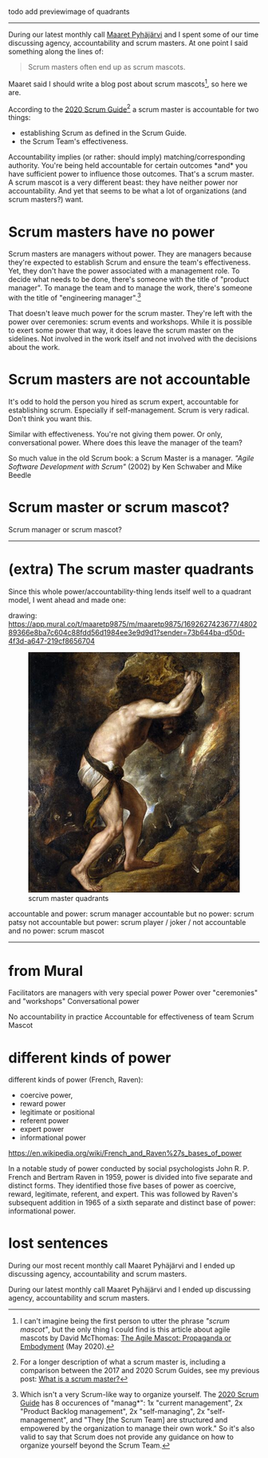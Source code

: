 <!--
.. title: Scrum master or scrum mascot?
.. slug: scrum-master-or-scrum-mascot
.. date: 2023-08-22 15:17:40 UTC+02:00
.. tags: agile, management
.. category: agile
.. link: 
.. description: 
.. type: text
.. previewimage:
-->

todo add previewimage of quadrants

---

During our latest monthly call [Maaret Pyhäjärvi](https://maaretp.com/) and I spent some of our time discussing agency, accountability and scrum masters. At one point I said something along the lines of:

> Scrum masters often end up as scrum mascots.

Maaret said I should write a blog post about scrum mascots[^1], so here we are.

[^1]: I can't imagine being the first person to utter the phrase *"scrum mascot"*, but the only thing I could find is this article about agile mascots by David McThomas: [The Agile Mascot: Propaganda or Embodyment](https://medium.com/coaching-conversations/the-agile-mascot-propaganda-or-embodyment-2cb3398bda6) (May 2020).

According to the [2020 Scrum Guide](https://scrumguides.org/scrum-guide.html#scrum-master)[^2] a scrum master is accountable for two things:

- establishing Scrum as defined in the Scrum Guide.
- the Scrum Team's effectiveness.

[^2]: For a longer description of what a scrum master is, including a comparison between the 2017 and 2020 Scrum Guides, see my previous post: [What is a scrum master?](link://slug/what-is-a-scrum-master)


Accountability implies (or rather: should imply) matching/corresponding authority. You're being held accountable for certain outcomes \*and\* you have sufficient power to influence those outcomes. That's a scrum master. A scrum mascot is a very different beast: they have neither power nor accountability. And yet that seems to be what a lot of organizations (and scrum masters?) want.


<!-- TEASER_END -->


# Scrum masters have no power

Scrum masters are managers without power. They are managers because they're expected to establish Scrum and ensure the team's effectiveness. Yet, they don't have the power associated with a management role. To decide what needs to be done, there's someone with the title of "product manager". To manage the team and to manage the work, there's someone with the title of "engineering manager".[^3]

[^3]: Which isn't a very Scrum-like way to organize yourself. The [2020 Scrum Guide](https://scrumguides.org/scrum-guide.html) has 8 occurences of "manag*": 1x "current management", 2x "Product Backlog management", 2x "self-managing", 2x "self-management", and "They [the Scrum Team] are structured and empowered by the organization to manage their own work." So it's also valid to say that Scrum does not provide any guidance on how to organize yourself beyond the Scrum Team.

That doesn't leave much power for the scrum master. They're left with the power over ceremonies: scrum events and workshops. While it is possible to exert some power that way, it does leave the scrum master on the sidelines. Not involved in the work itself and not involved with the decisions about the work.



# Scrum masters are not accountable

It's odd to hold the person you hired as scrum expert, accountable for establishing scrum. Especially if self-management. Scrum is very radical. Don't think you want this.

Similar with effectiveness. You're not giving them power. Or only, conversational power. Where does this leave the manager of the team?

So much value in the old Scrum book: a Scrum Master is a manager.
*"Agile Software Development with Scrum"* (2002) by Ken Schwaber and Mike Beedle


# Scrum master or scrum mascot?

Scrum manager or scrum mascot?

---

# (extra) The scrum master quadrants

Since this whole power/accountability-thing lends itself well to a quadrant model, I went ahead and made one:

drawing: https://app.mural.co/t/maaretp9875/m/maaretp9875/1692627423677/480289366e8ba7c604c88fdd56d1984ee3e9d9d1?sender=73b644ba-d50d-4f3d-a647-219cf8656704


<figure class="figure">
	<img src="/images/2023/making-meetings-work/sisyphus-titian.jpg" class="figure-img img-fluid rounded"
	alt="The scrum master quadrants: a scrum manager is accountable and has power, a scrum patsy is accountable but has no power, a scrum player is not accountable but has power, a scrum mascot is not accountable and has no power."/>
	<figcaption class="figure-caption text-center">scrum master quadrants</figcaption>
</figure>

accountable and power: scrum manager
accountable but no power: scrum patsy
not accountable but power: scrum player / joker / 
not accountable and no power: scrum mascot


---

# from Mural
Facilitators are managers with very special power
Power over "ceremonies" and "workshops"
Conversational power

No accountability in practice
Accountable for effectiveness of team
Scrum Mascot

# different kinds of power

different kinds of power (French, Raven):

- coercive power,
- reward power
- legitimate or positional
- referent power
- expert power
- informational power


https://en.wikipedia.org/wiki/French_and_Raven%27s_bases_of_power

In a notable study of power conducted by social psychologists John R. P. French and Bertram Raven in 1959, power is divided into five separate and distinct forms. They identified those five bases of power as coercive, reward, legitimate, referent, and expert. This was followed by Raven's subsequent addition in 1965 of a sixth separate and distinct base of power: informational power.



# lost sentences

During our most recent monthly call Maaret Pyhäjärvi and I ended up discussing agency, accountability and scrum masters.

During our latest monthly call Maaret Pyhäjärvi and I ended up discussing agency, accountability and scrum masters.